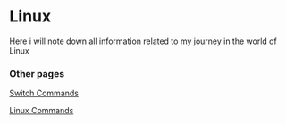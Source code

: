 # Linux

Here i will note down all information related to my journey in the world of Linux

### Other pages

[Switch Commands](https://jgdsh.github.io/Linux/switch)

[Linux Commands](https://jgdsh.github.io/Linux/commands)
